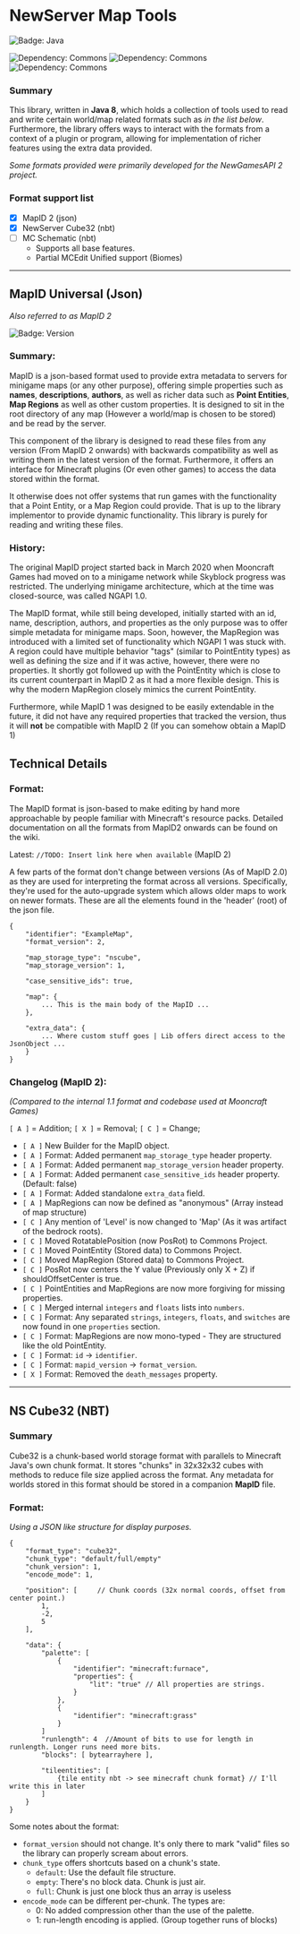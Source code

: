 # NewServer Map Tools
![Badge: Java](https://img.shields.io/badge/Java-8-red?style=for-the-badge)

![Dependency: Commons](https://img.shields.io/badge/Depend-NSAPI_Commons:_1.0-blue?style=for-the-badge)
![Dependency: Commons](https://img.shields.io/badge/Depend-JO--NBT%3A%201.3.1-yellow?style=for-the-badge)
![Dependency: Commons](https://img.shields.io/badge/Depend-Gson:_2.8.6-default?style=for-the-badge)

### Summary
This library, written in **Java 8**, which holds a collection of tools used to read and write certain world/map related formats such as *in the list below*. Furthermore, the library offers ways to interact with the formats from a context of a plugin or program, allowing for implementation of richer features using the extra data provided.

*Some formats provided were primarily developed for the NewGamesAPI 2 project.*

### Format support list

- [x] MapID 2 (json)
- [x] NewServer Cube32 (nbt)
- [ ] MC Schematic (nbt)
  - Supports all base features.
  - Partial MCEdit Unified support (Biomes)
   

---

## MapID Universal (Json)
*Also referred to as MapID 2*

![Badge: Version](https://img.shields.io/badge/Version-MapID2-orange?style=for-the-badge)

### Summary:
MapID is a json-based format used to provide extra metadata to servers for minigame maps (or any other purpose), offering simple properties such as **names**, **descriptions**, **authors**, as well as richer data such as **Point Entities**, **Map Regions** as well as other custom properties. It is designed to sit in the root directory of any map (However a world/map is chosen to be stored) and be read by the server.

This component of the library is designed to read these files from any version (From MapID 2 onwards) with backwards compatibility as well as writing them in the latest version of the format. Furthermore, it offers an interface for Minecraft plugins (Or even other games) to access the data stored within the format.

It otherwise does not offer systems that run games with the functionality that a Point Entity, or a Map Region could provide. That is up to the library implementor to provide dynamic functionality. This library is purely for reading and writing these files.


### History:
The original MapID project started back in March 2020 when Mooncraft Games had moved on to a minigame network while Skyblock progress was restricted. The underlying minigame architecture, which at the time was closed-source, was called NGAPI 1.0.

The MapID format, while still being developed, initially started with an id, name, description, authors, and properties as the only purpose was to offer simple metadata for minigame maps. Soon, however, the MapRegion was introduced with a limited set of functionality which NGAPI 1 was stuck with. A region could have multiple behavior "tags" (similar to PointEntity types) as well as defining the size and if it was active, however, there were no properties. It shortly got followed up with the PointEntity which is close to its current counterpart in MapID 2 as it had a more flexible design. This is why the modern MapRegion closely mimics the current PointEntity.

Furthermore, while MapID 1 was designed to be easily extendable in the future, it did not have any required properties that tracked the version, thus it will **not** be compatible with MapID 2 (If you can somehow obtain a MapID 1)


## Technical Details

### Format:
The MapID format is json-based to make editing by hand more approachable by people familiar with Minecraft's resource packs. Detailed documentation on all the formats from MapID2 onwards can be found on the wiki.

Latest: `//TODO: Insert link here when available` (MapID 2)

A few parts of the format don't change between versions (As of MapID 2.0) as they are used for interpreting the format across all versions. Specifically, they're used for the auto-upgrade system which allows older maps to work on newer formats. These are all the elements found in the 'header' (root) of the json file.

```
{
    "identifier": "ExampleMap",
    "format_version": 2,
    
    "map_storage_type": "nscube",
    "map_storage_version": 1,
    
    "case_sensitive_ids": true,
    
    "map": {
        ... This is the main body of the MapID ...
    },
    
    "extra_data": {
        ... Where custom stuff goes | Lib offers direct access to the JsonObject ...
    }    
}
```

### Changelog (MapID 2):
_(Compared to the internal 1.1 format and codebase used at Mooncraft Games)_

`[ A ]` = Addition;
`[ X ]` = Removal;
`[ C ]` = Change;

  - `[ A ]` New Builder for the MapID object.
  - `[ A ]` Format: Added permanent `map_storage_type` header property.
  - `[ A ]` Format: Added permanent `map_storage_version` header property.
  - `[ A ]` Format: Added permanent `case_sensitive_ids` header property. (Default: false)
  - `[ A ]` Format: Added standalone `extra_data` field.
  - `[ A ]` MapRegions can now be defined as "anonymous" (Array instead of map structure)
  - `[ C ]` Any mention of 'Level' is now changed to 'Map' (As it was artifact of the bedrock roots).
  - `[ C ]` Moved RotatablePosition (now PosRot) to Commons Project.
  - `[ C ]` Moved PointEntity (Stored data) to Commons Project.
  - `[ C ]` Moved MapRegion (Stored data) to Commons Project.
  - `[ C ]` PosRot now centers the Y value (Previously only X + Z) if shouldOffsetCenter is true.
  - `[ C ]` PointEntities and MapRegions are now more forgiving for missing properties.
  - `[ C ]` Merged internal `integers` and `floats` lists into `numbers`.
  - `[ C ]` Format: Any separated `strings`, `integers`, `floats`, and `switches` are now found in one `properties` section.
  - `[ C ]` Format: MapRegions are now mono-typed - They are structured like the old PointEntity.
  - `[ C ]` Format: `id` -> `identifier`.
  - `[ C ]` Format: `mapid_version` -> `format_version`.
  - `[ X ]` Format: Removed the `death_messages` property.

---

## NS Cube32 (NBT)

### Summary

Cube32 is a chunk-based world storage format with parallels to Minecraft Java's own chunk format. It stores "chunks" in 32x32x32 cubes with methods to reduce file size applied across the format. Any metadata for worlds stored in this format should be stored in a companion **MapID** file.

### Format:
*Using a JSON like structure for display purposes.*

```
{
    "format_type": "cube32",
    "chunk_type": "default/full/empty"
    "chunk_version": 1,
    "encode_mode": 1,
    
    "position": [     // Chunk coords (32x normal coords, offset from center point.)
        1,
        -2,
        5
    ],
    
    "data": {
        "palette": [
            {
                "identifier": "minecraft:furnace",
                "properties": {
                    "lit": "true" // All properties are strings.
                }
            },
            {
                "identifier": "minecraft:grass"
            }
        ]
        "runlength": 4  //Amount of bits to use for length in runlength. Longer runs need more bits.
        "blocks": [ bytearrayhere ],
        
        "tileentities": [
            {tile entity nbt -> see minecraft chunk format} // I'll write this in later
        ]
    }
}
```

Some notes about the format:
 - `format_version` should not change. It's only there to mark "valid" files so the library can properly scream about errors.
 - `chunk_type` offers shortcuts based on a chunk's state.
   - `default`: Use the default file structure.
   - `empty`: There's no block data. Chunk is just air.
   - `full`: Chunk is just one block thus an array is useless
 - `encode_mode` can be different per-chunk. The types are:
   - 0: No added compression other than the use of the palette.
   - 1: run-length encoding is applied. (Group together runs of blocks)